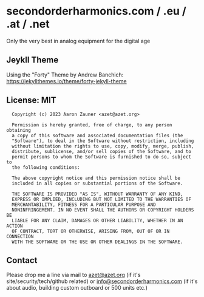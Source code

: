 # secondorderharmonics.com / .eu / .at / .net
Only the very best in analog equipment for the digital age

## Jeykll Theme
Using the "Forty" Theme by Andrew Banchich: https://jekyllthemes.io/theme/forty-jekyll-theme

## License: MIT

      Copyright (c) 2023 Aaron Zauner <azet@azet.org>
      
      Permission is hereby granted, free of charge, to any person obtaining
      a copy of this software and associated documentation files (the
      "Software"), to deal in the Software without restriction, including
      without limitation the rights to use, copy, modify, merge, publish,
      distribute, sublicense, and/or sell copies of the Software, and to
      permit persons to whom the Software is furnished to do so, subject to
      the following conditions:

      The above copyright notice and this permission notice shall be
      included in all copies or substantial portions of the Software.

      THE SOFTWARE IS PROVIDED "AS IS", WITHOUT WARRANTY OF ANY KIND,
      EXPRESS OR IMPLIED, INCLUDING BUT NOT LIMITED TO THE WARRANTIES OF
      MERCHANTABILITY, FITNESS FOR A PARTICULAR PURPOSE AND
      NONINFRINGEMENT. IN NO EVENT SHALL THE AUTHORS OR COPYRIGHT HOLDERS BE
      LIABLE FOR ANY CLAIM, DAMAGES OR OTHER LIABILITY, WHETHER IN AN ACTION
      OF CONTRACT, TORT OR OTHERWISE, ARISING FROM, OUT OF OR IN CONNECTION
      WITH THE SOFTWARE OR THE USE OR OTHER DEALINGS IN THE SOFTWARE.
      
      
## Contact
Please drop me a line via mail to azet@azet.org (if it's site/security/tech/github related) 
or info@secondorderharmonics.com (if it's about audio, building custom outboard or 500 units etc.)

